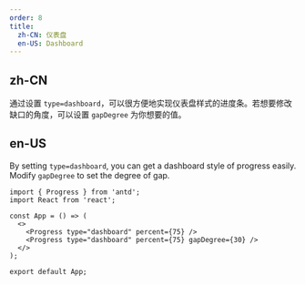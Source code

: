 ```yaml
---
order: 8
title:
  zh-CN: 仪表盘
  en-US: Dashboard
---
```


## zh-CN

通过设置 `type=dashboard`，可以很方便地实现仪表盘样式的进度条。若想要修改缺口的角度，可以设置 `gapDegree` 为你想要的值。

## en-US

By setting `type=dashboard`, you can get a dashboard style of progress easily. Modify `gapDegree` to set the degree of gap.

```tsx
import { Progress } from 'antd';
import React from 'react';

const App = () => (
  <>
    <Progress type="dashboard" percent={75} />
    <Progress type="dashboard" percent={75} gapDegree={30} />
  </>
);

export default App;
```
